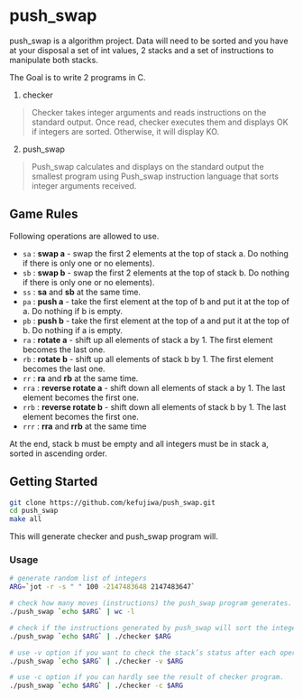 # push_swap
push_swap is a algorithm project. Data will need to be sorted and you have at your disposal a set of int values, 2 stacks and a set of instructions to manipulate both stacks.

The Goal is to write 2 programs in C.

1. checker
> Checker takes integer arguments and reads instructions on the standard output. Once read, checker executes them and displays OK if integers are sorted. Otherwise, it will display KO.

2. push_swap
> Push_swap calculates and displays on the standard output the smallest program using Push_swap instruction language that sorts integer arguments received.

## Game Rules
Following operations are allowed to use.
- `sa` : **swap a** - swap the first 2 elements at the top of stack a. Do nothing if there
is only one or no elements).
- `sb` : **swap b** - swap the first 2 elements at the top of stack b. Do nothing if there
is only one or no elements).
- `ss` : **sa** and **sb** at the same time.
- `pa` : **push a** - take the first element at the top of b and put it at the top of a. Do
nothing if b is empty.
- `pb` : **push b** - take the first element at the top of a and put it at the top of b. Do
nothing if a is empty.
- `ra` : **rotate a** - shift up all elements of stack a by 1. The first element becomes
the last one.
- `rb` : **rotate b** - shift up all elements of stack b by 1. The first element becomes
the last one.
- `rr` : **ra** and **rb** at the same time.
- `rra` : **reverse rotate a** - shift down all elements of stack a by 1. The last element
becomes the first one.
- `rrb` : **reverse rotate b** - shift down all elements of stack b by 1. The last element
becomes the first one.
- `rrr` : **rra** and **rrb** at the same time

At the end, stack b must be empty and all integers must be in stack a, sorted in ascending order.

## Getting Started
```bash
git clone https://github.com/kefujiwa/push_swap.git
cd push_swap
make all
```
This will generate checker and push_swap program will.

### Usage
```bash
# generate random list of integers
ARG=`jot -r -s " " 100 -2147483648 2147483647`

# check how many moves (instructions) the push_swap program generates.
./push_swap `echo $ARG` | wc -l

# check if the instructions generated by push_swap will sort the integers in ascending order correctly.
./push_swap `echo $ARG` | ./checker $ARG

# use -v option if you want to check the stack’s status after each operation.
./push_swap `echo $ARG` | ./checker -v $ARG

# use -c option if you can hardly see the result of checker program.
./push_swap `echo $ARG` | ./checker -c $ARG
```
